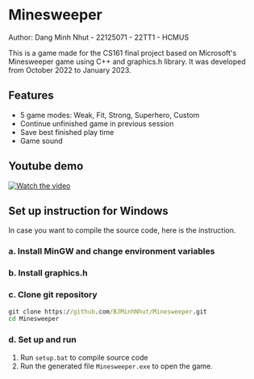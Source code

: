 # Minesweeper
Author: Dang Minh Nhut - 22125071 - 22TT1 - HCMUS

This is a game made for the CS161 final project based on 
Microsoft's Minesweeper game using C++ and graphics.h 
library. It was developed from October 2022 to January 2023.

## Features
- 5 game modes: Weak, Fit, Strong, Superhero, Custom 
- Continue unfinished game in previous session
- Save best finished play time
- Game sound 

## Youtube demo
[![Watch the video](https://img.youtube.com/vi/4dfjIGfTMjc/hqdefault.jpg)](https://youtu.be/4dfjIGfTMjc)

## Set up instruction for Windows
In case you want to compile the source code, here is the instruction.
### a. Install MinGW and change environment variables
###	b. Install graphics.h
### c. Clone git repository
```cmd
git clone https://github.com/BJMinhNhut/Minesweeper.git
cd Minesweeper
```
### d. Set up and run 
1. Run `setup.bat` to compile source code 
2. Run the generated file `Minesweeper.exe` to open the game. 
